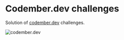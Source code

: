 # Codember.dev challenges

Solution of [codember.dev](codember.dev) challenges.

![codember.dev](https://user-images.githubusercontent.com/78381898/201253554-276086ac-7c28-43d6-a9cc-f2e7d80e4ab2.png)
